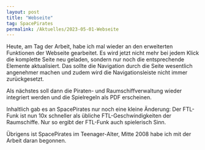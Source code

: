 ```yaml
---
layout: post
title: "Webseite"
tag: SpacePirates
permalink: /Aktuelles/2023-05-01-Webseite
---
```


Heute, am Tag der Arbeit, habe ich mal wieder an den erweiterten Funktionen der Webseite gearbeitet. Es wird jetzt nicht mehr bei jedem Klick die komplette Seite neu geladen, sondern nur noch die entsprechende Elemente aktualisiert. Das sollte die Navigation durch die Seite wesentlich angenehmer machen und zudem wird die Navigationsleiste nicht immer zurückgesetzt.

Als nächstes soll dann die Piraten- und Raumschiffverwaltung wieder integriert werden und die Spielregeln als PDF erscheinen.

Inhaltlich gab es an SpacePirates nur noch eine kleine Änderung: Der FTL-Funk ist nun 10x schneller als übliche FTL-Geschwindigkeiten der Raumschiffe. Nur so ergibt der FTL-Funk auch spielerisch Sinn.

Übrigens ist SpacePirates im Teenager-Alter, Mitte 2008 habe ich mit der Arbeit daran begonnen.
